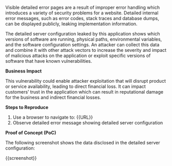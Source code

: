 Visible detailed error pages are a result of improper error handling which introduces a variety of security problems for a website. Detailed internal error messages, such as error codes, stack traces and database dumps, can be displayed publicly, leaking implementation information.

The detailed server configuration leaked by this application shows which versions of software are running, physical paths, environmental variables, and the software configuration settings. An attacker can collect this data and combine it with other attack vectors to increase the severity and impact of malicious attacks on the application or exploit specific versions of software that have known vulnerabilities.

**Business Impact**

This vulnerability could enable attacker exploitation that will disrupt product or service availability, leading to direct financial loss.
It can impact customers’ trust in the application which can result in reputational damage for the business and indirect financial losses.

**Steps to Reproduce**

1. Use a browser to navigate to: {{URL}}
2. Observe detailed error message showing detailed server configuration

**Proof of Concept (PoC)**

The following screenshot shows the data disclosed in the detailed server configuration:

{{screenshot}}
